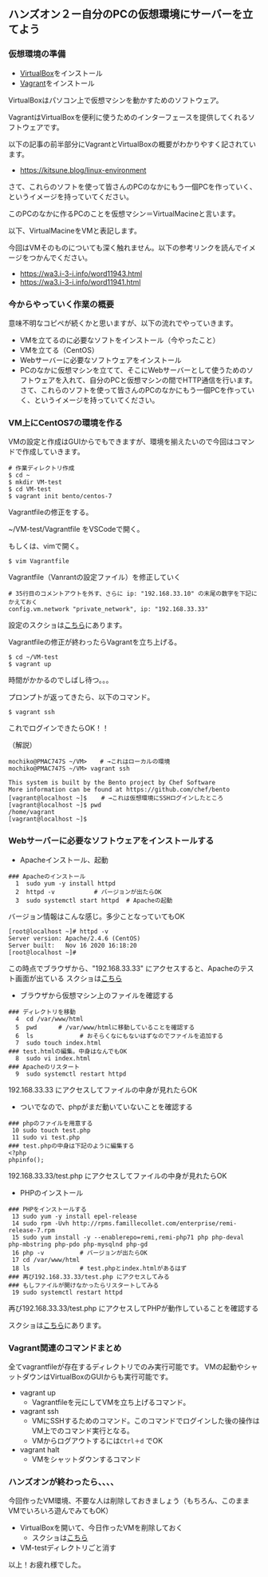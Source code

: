 ## ハンズオン２ー自分のPCの仮想環境にサーバーを立てよう

### 仮想環境の準備

- [VirtualBox](https://www.virtualbox.org/wiki/Downloads)をインストール
- [Vagrant](https://www.vagrantup.com/downloads)をインストール

VirtualBoxはパソコン上で仮想マシンを動かすためのソフトウェア。

VagrantはVirtualBoxを便利に使うためのインターフェースを提供してくれるソフトウェアです。

以下の記事の前半部分にVagrantとVirtualBoxの概要がわかりやすく記されています。

- https://kitsune.blog/linux-environment

さて、これらのソフトを使って皆さんのPCのなかにもう一個PCを作っていく、というイメージを持っていてください。

このPCのなかに作るPCのことを仮想マシン＝VirtualMacineと言います。

以下、VirtualMacineをVMと表記します。

今回はVMそのものについても深く触れません。以下の参考リンクを読んでイメージをつかんでください。

- https://wa3.i-3-i.info/word11943.html
- https://wa3.i-3-i.info/word11941.html


### 今からやっていく作業の概要

意味不明なコピペが続くかと思いますが、以下の流れでやっていきます。

- VMを立てるのに必要なソフトをインストール（今やったこと）
- VMを立てる（CentOS）
- Webサーバーに必要なソフトウェアをインストール
- PCのなかに仮想マシンを立てて、そこにWebサーバーとして使うためのソフトウェアを入れて、自分のPCと仮想マシンの間でHTTP通信を行います。
さて、これらのソフトを使って皆さんのPCのなかにもう一個PCを作っていく、というイメージを持っていてください。



### VM上にCentOS7の環境を作る


VMの設定と作成はGUIからでもできますが、環境を揃えたいので今回はコマンドで作成していきます。

```
# 作業ディレクトリ作成
$ cd ~
$ mkdir VM-test
$ cd VM-test
$ vagrant init bento/centos-7

```

Vagrantfileの修正をする。

~/VM-test/Vagrantfile をVSCodeで開く。

もしくは、vimで開く。
```
$ vim Vagrantfile
```

Vagrantfile（Vanrantの設定ファイル）を修正していく
```
# 35行目のコメントアウトを外す、さらに ip: "192.168.33.10" の末尾の数字を下記にかえておく
config.vm.network "private_network", ip: "192.168.33.33"
```

設定のスクショは[こちら](https://github.com/mochi5o/server-lecture/issues/8)にあります。

Vagrantfileの修正が終わったらVagrantを立ち上げる。

```
$ cd ~/VM-test
$ vagrant up
```

時間がかかるのでしばし待つ。。。

プロンプトが返ってきたら、以下のコマンド。

```
$ vagrant ssh
```

これでログインできたらOK！！


（解説）

```
mochiko@PMAC747S ~/VM> 　 # →これはローカルの環境
mochiko@PMAC747S ~/VM> vagrant ssh 

This system is built by the Bento project by Chef Software
More information can be found at https://github.com/chef/bento
[vagrant@localhost ~]$    # →これは仮想環境にSSHログインしたところ
[vagrant@localhost ~]$ pwd
/home/vagrant
[vagrant@localhost ~]$
```


### Webサーバーに必要なソフトウェアをインストールする

- Apacheインストール、起動

```
### Apacheのインストール
  1  sudo yum -y install httpd
  2  httpd -v			# バージョンが出たらOK
  3  sudo systemctl start httpd  # Apacheの起動
```
バージョン情報はこんな感じ。多少ことなっていてもOK
```
[root@localhost ~]# httpd -v
Server version: Apache/2.4.6 (CentOS)
Server built:   Nov 16 2020 16:18:20
[root@localhost ~]#
```

この時点でブラウザから、"192.168.33.33" にアクセスすると、Apacheのテスト画面が出ている
スクショは[こちら](https://github.com/mochi5o/server-lecture/issues/9)

- ブラウザから仮想マシン上のファイルを確認する
```
### ディレクトリを移動
  4  cd /var/www/html
  5  pwd      # /var/www/htmlに移動していることを確認する
  6  ls				# おそらくなにもないはずなのでファイルを追加する
  7  sudo touch index.html
### test.htmlの編集。中身はなんでもOK
  8  sudo vi index.html
### Apacheのリスタート
  9  sudo systemctl restart httpd
```
192.168.33.33 にアクセスしてファイルの中身が見れたらOK

- ついでなので、phpがまだ動いていないことを確認する
```
### phpのファイルを用意する
 10 sudo touch test.php
 11 sudo vi test.php
### test.phpの中身は下記のように編集する
<?php
phpinfo();
```     
192.168.33.33/test.php にアクセスしてファイルの中身が見れたらOK



- PHPのインストール

```
### PHPをインストールする
 13 sudo yum -y install epel-release
 14 sudo rpm -Uvh http://rpms.famillecollet.com/enterprise/remi-release-7.rpm
 15 sudo yum install -y --enablerepo=remi,remi-php71 php php-deval php-mbstring php-pdo php-mysqlnd php-gd
 16 php -v			# バージョンが出たらOK
 17 cd /var/www/html
 18 ls				# test.phpとindex.htmlがあるはず
### 再び192.168.33.33/test.php にアクセスしてみる   
### もしファイルが開けなかったらリスタートしてみる
 19 sudo systemctl restart httpd
```
再び192.168.33.33/test.php にアクセスしてPHPが動作していることを確認する

スクショは[こちら](https://github.com/mochi5o/server-lecture/issues/9)にあります。

### Vagrant関連のコマンドまとめ

全てvagrantfileが存在するディレクトリでのみ実行可能です。
VMの起動やシャットダウンはVirtualBoxのGUIからも実行可能です。

- vagrant up
  - Vagrantfileを元にしてVMを立ち上げるコマンド。
- vagrant ssh
  - VMにSSHするためのコマンド。このコマンドでログインした後の操作はVM上でのコマンド実行となる。
  - VMからログアウトするには`Ctrl＋d` でOK
- vagrant halt
  - VMをシャットダウンするコマンド

### ハンズオンが終わったら、、、、

今回作ったVM環境、不要な人は削除しておきましょう（もちろん、このままVMでいろいろ遊んでみてもOK）

- VirtualBoxを開いて、今日作ったVMを削除しておく
  - スクショは[こちら](https://github.com/mochi5o/server-lecture/issues/8#issuecomment-753431124)
- VM-testディレクトリごと消す

以上！お疲れ様でした。
